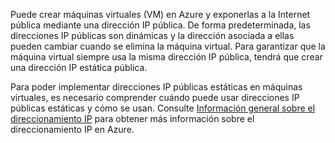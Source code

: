 Puede crear máquinas virtuales (VM) en Azure y exponerlas a la Internet pública mediante una dirección IP pública. De forma predeterminada, las direcciones IP públicas son dinámicas y la dirección asociada a ellas pueden cambiar cuando se elimina la máquina virtual. Para garantizar que la máquina virtual siempre usa la misma dirección IP pública, tendrá que crear una dirección IP estática pública.

Para poder implementar direcciones IP públicas estáticas en máquinas virtuales, es necesario comprender cuándo puede usar direcciones IP públicas estáticas y cómo se usan. Consulte [Información general sobre el direccionamiento IP](../articles/virtual-network/virtual-network-ip-addresses-overview-arm.md) para obtener más información sobre el direccionamiento IP en Azure.

<!---HONumber=AcomDC_0323_2016-->